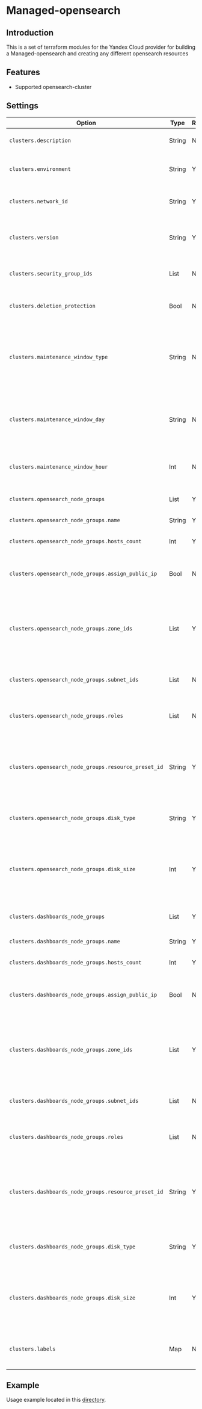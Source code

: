 # Managed-opensearch

## Introduction

This is a set of terraform modules for the Yandex Cloud provider for building a Managed-opensearch and creating any different opensearch resources

## Features

- Supported opensearch-cluster

## Settings

| Option | Type | Required | Default value |Description |
| --- | ---  | --- | --- | --- |
| `clusters.description` | String | No | "Created by Terraform" | Description of the OpenSearch cluster. |
| `clusters.environment` | String | Yes | "PRODUCTION" | Deployment environment of the OpenSearch cluster. |
| `clusters.network_id` | String | Yes | - | ID of the network, to which the OpenSearch cluster uses. |
| `clusters.version` | String | Yes | - | Version of the OpenSearch cluster. (allowed versions are: 5.7, 8.0) |
| `clusters.security_group_ids` | List | No | - | A set of ids of security groups assigned to hosts of the cluster. |
| `clusters.deletion_protection` | Bool | No | false | Inhibits deletion of the cluster. Can be either true or false. |
| `clusters.maintenance_window_type` | String | No | "ANYTIME" | Type of maintenance window. Can be either ANYTIME or WEEKLY. A day and hour of window need to be specified with weekly window. |
| `clusters.maintenance_window_day` | String | No | - | Day of the week (in DDD format). Allowed values: "MON", "TUE", "WED", "THU", "FRI", "SAT", "SUN" |
| `clusters.maintenance_window_hour` | Int | No | - | Hour of the day in UTC (in HH format). Allowed value is between 0 and 23. |
| `clusters.opensearch_node_groups` | List | Yes | - | A list with host of the OpenSearch cluster workers. |
| `clusters.opensearch_node_groups.name` | String | Yes | - | Name of node group. |
| `clusters.opensearch_node_groups.hosts_count` | Int | Yes | - | Number of hosts within node group. |
| `clusters.opensearch_node_groups.assign_public_ip` | Bool | No | False | Sets whether the hosts should get a public IP address on creation. |
| `clusters.opensearch_node_groups.zone_ids` | List | Yes | - | Set of availability zones where node group should be created. Allowed values: ["ru-central1-a", "ru-central1-b", "ru-central1-d",] |
| `clusters.opensearch_node_groups.subnet_ids` | List | No | - | Set of subnets where node group should be created. |
| `clusters.opensearch_node_groups.roles` | List | No | ["DATA", "MANAGER"] | Sets whether the hosts should get a public IP address on creation. |
| `clusters.opensearch_node_groups.resource_preset_id` | String | Yes | - | The ID of the preset for computational resources available to a OpenSearch host (CPU, memory etc.). |
| `clusters.opensearch_node_groups.disk_type` | String | Yes | - | Type of the storage of OpenSearch node group hosts. |
| `clusters.opensearch_node_groups.disk_size` | Int | Yes | - | Volume of the storage available to a OpenSearch host, in bytes, between 10737418240 and 4398046511105 |
| `clusters.dashboards_node_groups` | List | Yes | - | A list with host of the OpenSearch cluster dashboards. |
| `clusters.dashboards_node_groups.name` | String | Yes | - | Name of node group. |
| `clusters.dashboards_node_groups.hosts_count` | Int | Yes | - | Number of hosts within node group. |
| `clusters.dashboards_node_groups.assign_public_ip` | Bool | No | False | Sets whether the hosts should get a public IP address on creation. |
| `clusters.dashboards_node_groups.zone_ids` | List | Yes | - | Set of availability zones where node group should be created. Allowed values: ["ru-central1-a", "ru-central1-b", "ru-central1-d",] |
| `clusters.dashboards_node_groups.subnet_ids` | List | No | - | Set of subnets where node group should be created. |
| `clusters.dashboards_node_groups.roles` | List | No | ["DATA", "MANAGER"] | Sets whether the dashboard hosts should get a public IP address on creation. |
| `clusters.dashboards_node_groups.resource_preset_id` | String | Yes | - | The ID of the preset for computational resources available to a OpenSearch dashboard host (CPU, memory etc.). |
| `clusters.dashboards_node_groups.disk_type` | String | Yes | - | Type of the storage of OpenSearch dashboard node group hosts. |
| `clusters.dashboards_node_groups.disk_size` | Int | Yes | - | Volume of the storage available to a OpenSearch host, in bytes, between 10737418240 and 4398046511105 |
| `clusters.labels` | Map | No | {} | A set of key/value label pairs to assign to the OpenSearch cluster. |

## Example

Usage example located in this [directory](docs/example).
